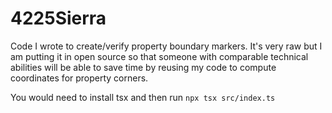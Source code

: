 # 4225Sierra

Code I wrote to create/verify property boundary markers. It's very raw but I am putting it in open source so that someone with comparable technical abilities will be able to save time by reusing my code to compute coordinates for property corners.

You would need to install tsx and then run `npx tsx src/index.ts`
